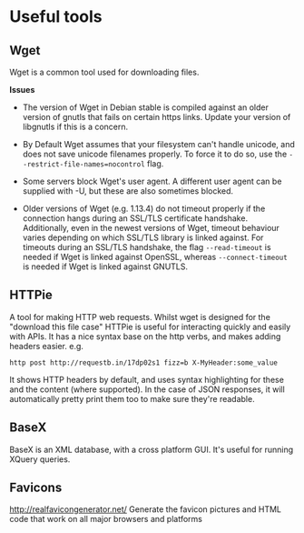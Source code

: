 Useful tools
============

Wget
----

Wget is a common tool used for downloading files.

**Issues**


* The version of Wget in Debian stable is compiled against an older version of gnutls that fails on certain https links. Update your version of libgnutls if this is a concern. 

* By Default Wget assumes that your filesystem can't handle unicode, and does not save unicode filenames properly. To force it to do so, use the ``--restrict-file-names=nocontrol`` flag.

* Some servers block Wget's user agent. A different user agent can be supplied with -U, but these are also sometimes blocked. 

* Older versions of Wget (e.g. 1.13.4) do not timeout properly if the connection hangs during an SSL/TLS certificate handshake. Additionally, even in the newest versions of Wget, timeout behaviour varies depending on which SSL/TLS library is linked against. For timeouts during an SSL/TLS handshake, the flag ``--read-timeout`` is needed if Wget is linked against OpenSSL, whereas ``--connect-timeout`` is needed if Wget is linked against GNUTLS.


HTTPie
------

A tool for making HTTP web requests. Whilst wget is designed for the "download this file case" HTTPie is useful for interacting quickly and easily with APIs. It has a nice syntax base on the http verbs, and makes adding headers easier. e.g.

```
http post http://requestb.in/17dp02s1 fizz=b X-MyHeader:some_value
```

It shows HTTP headers by default, and uses syntax highlighting for these and the content (where supported). In the case of JSON responses, it will automatically pretty print them too to make sure they're readable.


BaseX
-----

BaseX is an XML database, with a cross platform GUI. It's useful for running XQuery queries.

Favicons
--------

http://realfavicongenerator.net/
Generate the favicon pictures and HTML code that work on all major browsers and platforms
